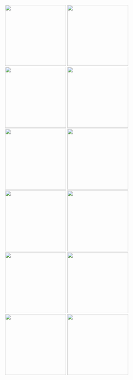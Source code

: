 <img src="https://github.com/user-attachments/assets/36c037b9-3679-4bd1-bfe8-d58d790b051f" width="200" />
<img src="https://github.com/user-attachments/assets/39278e58-08ef-4ad1-847d-8999ddcde51a" width="200" />
<img src="https://github.com/user-attachments/assets/df310777-d96d-41e5-8869-b066a8f9c726" width="200" />
<img src="https://github.com/user-attachments/assets/2d692d70-c633-476b-9889-66683fd61212" width="200" />
<img src="https://github.com/user-attachments/assets/dc3867bf-3e21-4778-aa65-fbf19f2371ac" width="200" />
<img src="https://github.com/user-attachments/assets/7d0a60b4-0ebd-4504-92e2-6476f1194bd8" width="200" />
<img src="https://github.com/user-attachments/assets/2e032b4c-b1c6-470c-a04d-611092818ade" width="200" />
<img src="https://github.com/user-attachments/assets/04687db1-c8f5-402e-a65e-9a19c6a79326" width="200" />
<img src="https://github.com/user-attachments/assets/5ada6fc3-5231-4812-a0a3-8a33bccdb7fd" width="200" />
<img src="https://github.com/user-attachments/assets/f019d3dd-5b4d-421e-b2f7-10064386593c" width="200" />
<img src="https://github.com/user-attachments/assets/23e973a3-2d68-4603-beca-fd96cf47d43f" width="200" />
<img src="https://github.com/user-attachments/assets/d7fb8849-8106-4fdc-a167-a62d689bc907" width="200" />
